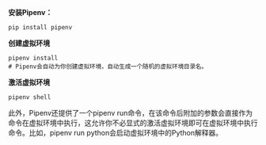**安装Pipenv：**

```
pip install pipenv
```

**创建虚拟环境**

```
pipenv install
# Pipenv会自动为你创建虚拟环境，自动生成一个随机的虚拟环境目录名。
```

**激活虚拟环境**

```
pipenv shell
```

此外，Pipenv还提供了一个pipenv run命令，在该命令后附加的参数会直接作为命令在虚拟环境中执行，这允许你不必显式的激活虚拟环境即可在虚拟环境中执行命令。比如，pipenv run python会启动虚拟环境中的Python解释器。


